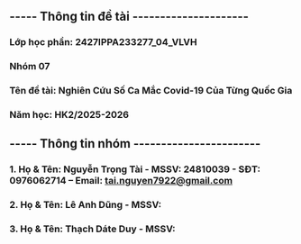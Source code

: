 ## ----- Thông tin đề tài ---------------------
### Lớp học phần: 2427IPPA233277_04_VLVH
### Nhóm 07
### Tên đề tài: Nghiên Cứu Số Ca Mắc Covid-19 Của Từng Quốc Gia
### Năm học: HK2/2025-2026


## ----- Thông tin nhóm -----------------------
### 1. Họ & Tên: Nguyễn Trọng Tài - MSSV: 24810039 - SĐT: 0976062714 – Email: tai.nguyen7922@gmail.com
### 2. Họ & Tên: Lê Anh Dũng - MSSV: 
### 3. Họ & Tên: Thạch Dáte Duy - MSSV: 
